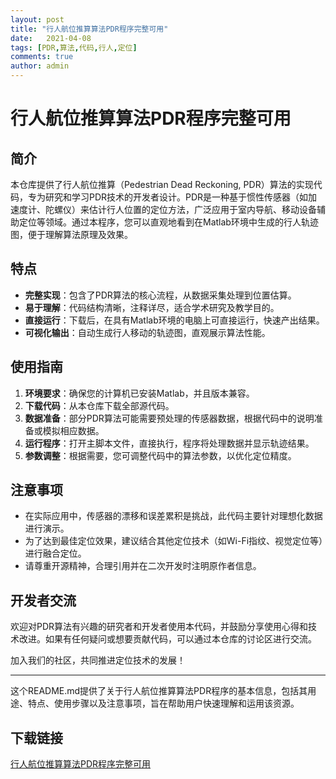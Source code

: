 ```yaml
---
layout: post
title: "行人航位推算算法PDR程序完整可用"
date:   2021-04-08
tags: [PDR,算法,代码,行人,定位]
comments: true
author: admin
---
```

# 行人航位推算算法PDR程序完整可用

## 简介

本仓库提供了行人航位推算（Pedestrian Dead Reckoning, PDR）算法的实现代码，专为研究和学习PDR技术的开发者设计。PDR是一种基于惯性传感器（如加速度计、陀螺仪）来估计行人位置的定位方法，广泛应用于室内导航、移动设备辅助定位等领域。通过本程序，您可以直观地看到在Matlab环境中生成的行人轨迹图，便于理解算法原理及效果。

## 特点

- **完整实现**：包含了PDR算法的核心流程，从数据采集处理到位置估算。
- **易于理解**：代码结构清晰，注释详尽，适合学术研究及教学目的。
- **直接运行**：下载后，在具有Matlab环境的电脑上可直接运行，快速产出结果。
- **可视化输出**：自动生成行人移动的轨迹图，直观展示算法性能。

## 使用指南

1. **环境要求**：确保您的计算机已安装Matlab，并且版本兼容。
2. **下载代码**：从本仓库下载全部源代码。
3. **数据准备**：部分PDR算法可能需要预处理的传感器数据，根据代码中的说明准备或模拟相应数据。
4. **运行程序**：打开主脚本文件，直接执行，程序将处理数据并显示轨迹结果。
5. **参数调整**：根据需要，您可调整代码中的算法参数，以优化定位精度。

## 注意事项

- 在实际应用中，传感器的漂移和误差累积是挑战，此代码主要针对理想化数据进行演示。
- 为了达到最佳定位效果，建议结合其他定位技术（如Wi-Fi指纹、视觉定位等）进行融合定位。
- 请尊重开源精神，合理引用并在二次开发时注明原作者信息。

## 开发者交流

欢迎对PDR算法有兴趣的研究者和开发者使用本代码，并鼓励分享使用心得和技术改进。如果有任何疑问或想要贡献代码，可以通过本仓库的讨论区进行交流。

加入我们的社区，共同推进定位技术的发展！

---

这个README.md提供了关于行人航位推算算法PDR程序的基本信息，包括其用途、特点、使用步骤以及注意事项，旨在帮助用户快速理解和运用该资源。

## 下载链接

[行人航位推算算法PDR程序完整可用](https://pan.quark.cn/s/9ccedc30aa04)